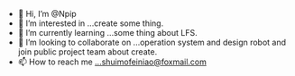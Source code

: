- 👋 Hi, I’m @Npip
- 👀 I’m interested in ...create some thing.
- 🌱 I’m currently learning ...some thing about LFS.
- 💞️ I’m looking to collaborate on ...operation system and design robot and join public project team about create.
- 📫 How to reach me ...shuimofeiniao@foxmail.com

<!---
Npip/Npip is a ✨ special ✨ repository because its `README.md` (this file) appears on your GitHub profile.
You can click the Preview link to take a look at your changes.
--->
